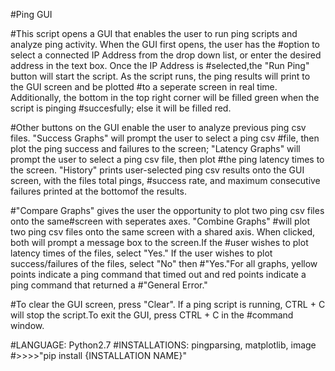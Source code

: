 #Ping GUI

#This script opens a GUI that enables the user to run ping scripts and analyze ping activity. When the GUI first opens, the user has the #option to select a connected IP Address from the drop down list, or enter the desired address in the text box. Once the IP Address is #selected,the "Run Ping" button will start the script. As the script runs, the ping results will print to the GUI screen and be plotted #to a seperate screen in real time. Additionally, the bottom in the top right corner will be filled green when the script is pinging #succesfully; else it will be filled red.

#Other buttons on the GUI enable the user to analyze previous ping csv files. "Success Graphs" will prompt the user to select a ping csv #file, then plot the ping success and failures to the screen; "Latency Graphs" will prompt the user to select a ping csv file, then plot #the ping latency times to the screen. "History" prints user-selected ping csv results onto the GUI screen, with the files total pings, #success rate, and maximum consecutive failures printed at the bottomof the results. 

#"Compare Graphs" gives the user the opportunity to plot two ping csv files onto the same#screen with seperates axes. "Combine Graphs" #will plot two ping csv files onto the same screen with a shared axis. When clicked, both will prompt a message box to the screen.If the #user wishes to plot latency times of the files, select "Yes." If the user wishes to plot success/failures of the files, select "No" then #"Yes."For all graphs, yellow points indicate a ping command that timed out and red points indicate a ping command that returned a #"General Error."

#To clear the GUI screen, press "Clear". If a ping script is running, CTRL + C will stop the script.To exit the GUI, press CTRL + C in the #command window.

#LANGUAGE: Python2.7
#INSTALLATIONS: pingparsing, matplotlib, image
#>>>>"pip install {INSTALLATION NAME}"
